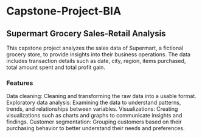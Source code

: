 # Capstone-Project-BIA

## Supermart Grocery Sales-Retail Analysis

This capstone project analyzes the sales data of Supermart, a fictional grocery store, to provide insights into their business operations.
The data includes transaction details such as date, city, region, items purchased, total amount spent and total profit gain.

### Features
Data cleaning: Cleaning and transforming the raw data into a usable format.
Exploratory data analysis: Examining the data to understand patterns, trends, and relationships between variables.
Visualizations: Creating visualizations such as charts and graphs to communicate insights and findings.
Customer segmentation: Grouping customers based on their purchasing behavior to better understand their needs and preferences.
